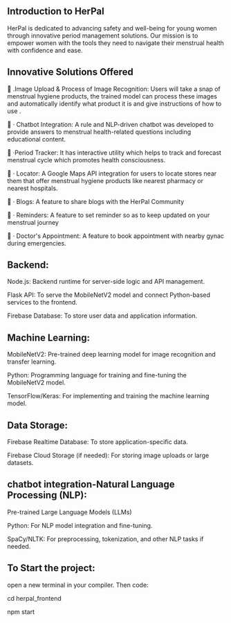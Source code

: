 ## Introduction to HerPal

HerPal is dedicated to advancing
safety and well-being for young
women through innovative
period management solutions.
Our mission is to empower
women with the tools they need
to navigate their menstrual
health with confidence and
ease.

## Innovative Solutions Offered

.Image Upload & Process of Image Recognition: Users will take a snap of
menstrual hygiene products, the trained model can process these images
and automatically identify what product it is and give instructions of how
to use .


· Chatbot Integration: A rule and NLP-driven chatbot was developed to
provide answers to menstrual health-related questions including
educational content.


·Period Tracker: It has interactive utility which helps to track and forecast
menstrual cycle which promotes health consciousness.


· Locator: A Google Maps API integration for users to locate stores near
them that offer menstrual hygiene products like nearest pharmacy or
nearest hospitals.


· Blogs: A feature to share blogs with the HerPal Community


· Reminders: A feature to set reminder so as to keep updated on your
menstrual journey


· Doctor's Appointment: A feature to book appointment with nearby
gynac during emergencies.

## Backend:

Node.js: Backend runtime for server-side logic and API management.

Flask API: To serve the MobileNetV2 model and connect Python-based services to the frontend.

Firebase Database: To store user data and application information.

## Machine Learning:

MobileNetV2: Pre-trained deep learning model for image recognition and transfer learning.

Python: Programming language for training and fine-tuning the MobileNetV2 model.

TensorFlow/Keras: For implementing and training the machine learning model.

## Data Storage:

Firebase Realtime Database: To store application-specific data.

Firebase Cloud Storage (if needed): For storing image uploads or large datasets.

## chatbot integration-Natural Language Processing (NLP):
Pre-trained Large Language Models (LLMs)

Python: For NLP model integration and fine-tuning.

SpaCy/NLTK: For preprocessing, tokenization, and other NLP tasks if needed.

## To Start the project:

open a new terminal in your compiler.
Then code:

  cd herpal_frontend
  
  npm start
